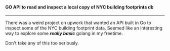 #### GO API to read and inspect a local copy of NYC building footprints db

***
There was a weird project on upwork that wanted an API built in Go to inspect some of the NYC building footprint data.  Seemed like an interesting way to explore some ***really basic*** golang in my freetime.  

Don't take any of this too seriously.

